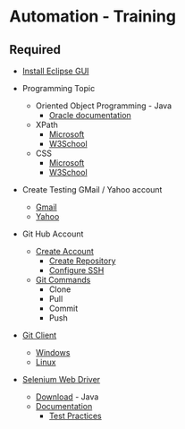 # Automation - Training 
## Required
  - [Install Eclipse GUI](https://www.eclipse.org/)
  - Programming Topic
    - Oriented Object Programming - Java
        - [Oracle documentation](https://docs.oracle.com/javase/tutorial/java/concepts/)
    - XPath
        - [Microsoft](https://developer.mozilla.org/en-US/docs/Web/XPath)
        - [W3School](https://www.w3schools.com/xml/xpath_intro.asp)          
    - CSS
        - [Microsoft](https://developer.mozilla.org/en-US/docs/Web/CSS)
        - [W3School](https://www.w3schools.com/css/)
  - Create Testing GMail / Yahoo account
     - [Gmail](https://support.google.com/mail/answer/56256?hl=en)
     - [Yahoo](https://login.yahoo.com/?.lang=es-MX&src=homepage&.done=https%3A%2F%2Fespanol.yahoo.com%2F%3Fp%3Dus&pspid=2142990676&activity=ybar-signin)
  - Git Hub Account  
    - [Create Account](https://github.com/)
        - [Create Repository](https://docs.github.com/en/repositories)
        - [Configure SSH](https://docs.github.com/en/authentication/connecting-to-github-with-ssh)
    - [Git Commands](https://git-scm.com/docs)
        - Clone 
        - Pull
        - Commit        
        - Push
  - [Git Client](https://git-scm.com/downloads/guis)
    - [Windows](https://git-scm.com/download/gui/windows)
    - [Linux](https://git-scm.com/download/gui/linux)
  
  - [Selenium Web Driver](https://www.selenium.dev/documentation/webdriver/)
      - [Download](https://www.selenium.dev/downloads/) - Java
      - [Documentation](https://www.selenium.dev/documentation/)
        - [Test Practices](https://www.selenium.dev/documentation/test_practices/)